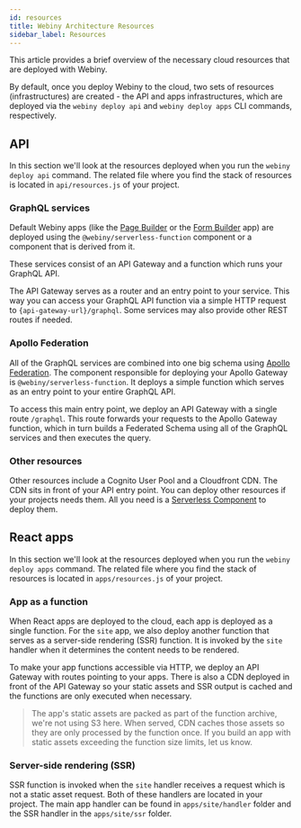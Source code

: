 ```yaml
---
id: resources
title: Webiny Architecture Resources
sidebar_label: Resources
---
```


This article provides a brief overview of the necessary cloud resources that are deployed with Webiny.  

By default, once you deploy Webiny to the cloud, two sets of resources (infrastructures) are created - the API and apps infrastructures, which are deployed via the `webiny deploy api` and `webiny deploy apps` CLI commands, respectively.
 
## API

In this section we'll look at the resources deployed when you run the `webiny deploy api` command. The related file where you find the stack of resources is located in `api/resources.js` of your project.

### GraphQL services

Default Webiny apps (like the [Page Builder](/docs/webiny-apps/page-builder/getting-started) or the [Form Builder](/docs/webiny-apps/form-builder/introduction) app) are deployed using the `@webiny/serverless-function` component or a component that is derived from it.

These services consist of an API Gateway and a function which runs your GraphQL API.

The API Gateway serves as a router and an entry point to your service. This way you can access your GraphQL API function via a simple HTTP request to `{api-gateway-url}/graphql`. Some services may also provide other REST routes if needed.

### Apollo Federation

All of the GraphQL services are combined into one big schema using [Apollo Federation](https://www.apollographql.com/docs/apollo-server/federation/introduction/). The component responsible for deploying your Apollo Gateway is `@webiny/serverless-function`. It deploys a simple function which serves as an entry point to your entire GraphQL API.

To access this main entry point, we deploy an API Gateway with a single route `/graphql`. This route forwards your requests to the Apollo Gateway function, which in turn builds a Federated Schema using all of the GraphQL services and then executes the query.

### Other resources

Other resources include a Cognito User Pool and a Cloudfront CDN. The CDN sits in front of your API entry point. You can deploy other resources if your projects needs them. All you need is a [Serverless Component](https://github.com/serverless/components) to deploy them.

## React apps

In this section we'll look at the resources deployed when you run the `webiny deploy apps` command. The related file where you find the stack of resources is located in `apps/resources.js` of your project.

### App as a function
When React apps are deployed to the cloud, each app is deployed as a single function. For the `site` app, we also deploy another function that serves as a server-side rendering (SSR) function. It is invoked by the `site` handler when it determines the content needs to be rendered.

To make your app functions accessible via HTTP, we deploy an API Gateway with routes pointing to your apps. There is also a CDN deployed in front of the API Gateway so your static assets and SSR output is cached and the functions are only executed when necessary.

> The app's static assets are packed as part of the function archive, we're not using S3 here. When served, CDN caches those assets so they are only processed by the function once. If you build an app with static assets exceeding the function size limits, let us know.

### Server-side rendering (SSR)
SSR function is invoked when the `site` handler receives a request which is not a static asset request. Both of these handlers are located in your project. The main app handler can be found in `apps/site/handler` folder and the SSR handler in the `apps/site/ssr` folder. 
